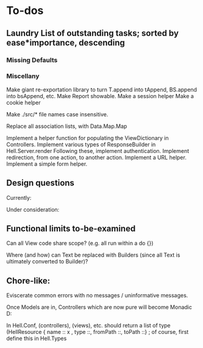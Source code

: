 # To-dos

## Laundry List of outstanding tasks; sorted by ease*importance, descending

### Missing Defaults

### Miscellany

Make giant re-exportation library to turn T.append into tAppend, 
  BS.append into bsAppend, etc.
Make Report showable.
Make a session helper
Make a cookie helper

Make ./src/* file names case insensitive.

Replace all association lists, with Data.Map.Map

Implement a helper function for populating the ViewDictionary in Controllers.
Implement various types of ResponseBuilder in Hell.Server.render
Following these, implement authentication.
Implement redirection, from one action, to another action.
Implement a URL helper.
Implement a simple form helper.

## Design questions  

Currently:

Under consideration:

## Functional limits to-be-examined

Can all View code share scope? (e.g. all run within a do {})

Where (and how) can Text be replaced with Builders (since all Text is
ultimately converted to Builder)?

## Chore-like:

Eviscerate common errors with no messages / uninformative messages.

Once Models are in, Controllers which are now pure will become Monadic D:

In Hell.Conf, (controllers), (views), etc. should return a list of type
(HellResource { name :: x ,  type ::, fromPath ::, toPath ::} ; of course,
first define this in Hell.Types
